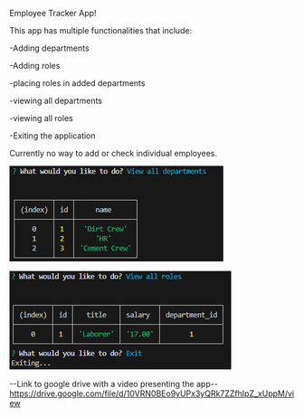 Employee Tracker App!

This app has multiple functionalities that include:

-Adding departments

-Adding roles

-placing roles in added departments

-viewing all departments

-viewing all roles

-Exiting the application

Currently no way to add or check individual employees.

![Alt text](assets\image.png)

![Alt text](assets\image2.png)

--Link to google drive with a video presenting the app--
https://drive.google.com/file/d/10VRN0BEo9yUPx3yQRk7ZZfhIpZ_xUppM/view